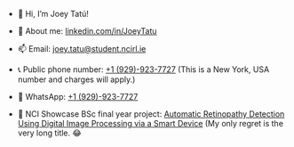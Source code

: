 - 👋 Hi, I’m Joey Tatú!
- 👀 About me: [linkedin.com/in/JoeyTatu](https://linkedin.com/in/JoeyTatu)
- 📫 Email: [joey.tatu@student.ncirl.ie](mailto:joey.tatu@student.ncirl.ie)
- 📞 Public phone number: [+1 (929)-923-7727](tel:+19299237727) (This is a New York, USA number and charges will apply.)
- 📱 WhatsApp: [+1 (929)-923-7727](https://wa.me/message/UNFNQDVZ2X4IB1)

- 📱 NCI Showcase BSc final year project: [Automatic Retinopathy Detection Using Digital Image Processing via a Smart Device](https://showcase.ncirl.ie/Details/automatic-retinopathy-detection-using-digital-image-processing-via-a-smart-device) (My only regret is the very long title. 😂

<!---
JoeyTatu/JoeyTatu is a ✨ special ✨ repository because its `README.md` (this file) appears on your GitHub profile.
You can click the Preview link to take a look at your changes.
--->
